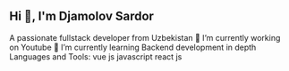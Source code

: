 ##                                                                                         Hi 👋, I'm Djamolov Sardor
A passionate fullstack developer from Uzbekistan
🔭 I’m currently working on Youtube
🌱 I’m currently learning Backend development in depth
Languages and Tools:
vue js javascript react js
<!--
**Sardor-web-dev/Sardor-web-dev** is a ✨ _special_ ✨ repository because its `README.md` (this file) appears on your GitHub profile.

Here are some ideas to get you started:

- 🔭 I’m currently working on ...
- 🌱 I’m currently learning ...
- 👯 I’m looking to collaborate on ...
- 🤔 I’m looking for help with ...
- 💬 Ask me about ...
- 📫 How to reach me: ...
- 😄 Pronouns: ...
- ⚡ Fun fact: ...
-->
